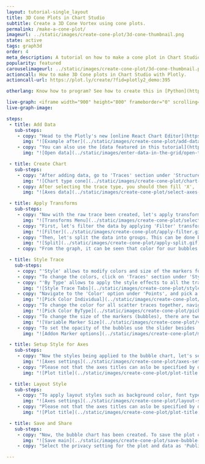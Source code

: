 ```yaml
---
layout: tutorial-single_layout
title: 3D Cone Plots in Chart Studio
subtitle: Create a 3D Cone Vortex using cone plots.
permalink: /make-a-cone-plot/
imageurl: ../static/images/create-cone-plot/3d-cone-thumbnail.png
state: active
tags: graph3d
order: 4
meta_description: A tutorial on how to make a cone plot in Chart Studio.
popularity: featured
carouselimageurl: ../static/images/create-cone-plot/3d-cone-thumbnail.png
actioncall: How to make 3D Cone plots in Chart Studio with Plotly.
actioncall-url: https://plot.ly/create/?fid=plotly2_demo:395

otherlang: Know how to program? See how to create this in [Python](https://plot.ly/python/cone-plot/) or [R](https://plot.ly/r/cone-plot/).

live-graph: <iframe width="900" height="800" frameborder="0" scrolling="no" src="https://plot.ly/~plotly2_demo/395.embed"></iframe>
live-graph-image:

steps:
 - title: Add Data
   sub-steps:
    - copy: "Head to the Plotly's new [online React Chart Editor](https://plot.ly/create/). You have the option of typing directly in the grid, uploading your local file, or entering a URL of an online dataset. Plotly accepts only .xls, .xlsx, or .csv files. For more information on how to enter your data, see [this](http://help.plot.ly/add-data-to-the-plotly-grid/) tutorial."
      img: "![Example after](../static/images/create-cone-plot/add-data.png)"
    - copy: "You can also use the [data featured in this tutorial](https://raw.githubusercontent.com/plotly/datasets/master/vortex.csv) by clicking on 'Open This Data in Plotly' on the left-hand side. It'll open in your Chart Editor."
      img: "![Open data](../static/images/enter-data-in-the-grid/open-this-data.png)"

 - title: Create Chart
   sub-steps:
    - copy: "After adding data, go to 'Traces' section under 'Structure' menu on the left-hand side. Choose the 'Type' of trace. For creating cone plots, choose 'Cone' under '3D' trace type."
      img: "![Chart type cone](../static/images/create-cone-plot/chart-type-cone.png)"
    - copy: After selecting the trace type, you should then fill 'X', 'Y', 'Z', 'U', 'V' and 'W' values from the dropdown to create the plot. This will create a raw trace for the vortex data, as seen below."
      img: "![Axes data](../static/images/create-cone-plot/select-axes-data.gif)"

 - title: Apply Transforms
   sub-steps:
    - copy: "Now with the raw trace been created, let's apply transforms. Go to 'Transforms' section under 'Structure' menu on the left-hand side."
      img: "![Transforms Menu](../static/images/create-cone-plot/select-transforms.png)"
    - copy: "First, let's filter the data by applying 'Filter' transform."
      img: "![Filter](../static/images/create-cone-plot/apply-filter.gif)"
    - copy: "Then, let's split the data into groups. This can be done by using 'Split' transform."
      img: "![Split](../static/images/create-cone-plot/apply-split.gif)"
    - copy: "From the graph, it can be seen that color for our bubbles has now been added to the plot with just few clicks. As for the size for the bubbles, it can be defined under 'Styles' menu."

 - title: Style Trace
   sub-steps:
    - copy: "'Style' allows to modify colors and size of the markers for the traces, add text annotations, shapes, embed images and many more. To play around with the style of your chart click on 'Style' menu on the left-hand side."
    - copy: "To change the colors, click on 'Traces' section under 'Style' menu. Note that this section has two tabs: 'Individually' and 'By Type', as seen below."
    - copy: "'By Type' allows to apply the style effects to all the traces under the each trace type (in this case, it's 'Scatter' trace) while the 'Individually' tab will provide the same options for individual trace."
      img: "![Style Trace Tabs](../static/images/create-cone-plot/style-traces.gif)"
    - copy: "Navigate to the 'Color' option under 'Points', and pick a color of your preference either by clicking on the color panel that appears when clicking the color-filled circle. You can also specify Hexa-decimal code or RGBA values of the desired color, as seen below."
      img: "![Pick Color Individual](../static/images/create-cone-plot/pick-color-individually.gif)"
    - copy: "To change the color for all scatter traces together, navigate to 'By Type' tab and pick a preset colorscale from the dropdown that appears upon the clicking the default colorscale. Please note to apply same color to all the traces of similar type, click on 'Single' button  and pick the desired color."
      img: "![Pick Color ByType](../static/images/create-cone-plot/pick-color-bytype.gif)"
    - copy: "To change the size of the markers (bubbles), there are two modes: 'Constant' or 'Variable'. To set a varying size for the markers based on a new set of data points (Z-axis), click on 'Variable' and select the desired column name provided in the excel."
      img: "![Variable Marker Size](../static/images/create-cone-plot/variable-marker-size.gif)"
    - copy: "To set the opacity of the bubbles use the slider besides 'Point Opacity' option. Additional marker settings like symbol format, border width, border color, scaling of marker size with respect to the data can also specified, as shown below."
      img: "![Addon Marker options](../static/images/create-cone-plot/marker-addon-options.png)"

 - title: Setup Style for Axes
   sub-steps:
    - copy: "Now the styles being applied to the bubble chart, let's setup the axes titles, axes  range. For this, navigate to 'Axes' section under 'Style' menu, as seen below."
      img: "![Axes settings](../static/images/create-cone-plot/axes-setup.png)"
    - copy: "Please not that the axes titles can aslo be specified by directly typing on the axes title boxes. Likewise for the plot title, as shown below. "
      img: "![Plot title](../static/images/create-cone-plot/plot-title.gif)"

 - title: Layout Style
   sub-steps:
    - copy: "To apply layout styles such as background color, font type, font size and font color, navigate to 'General' section under 'Style' menu."
      img: "![Axes settings](../static/images/create-cone-plot/layout-settings.png)"
    - copy: "Please not that the axes titles can aslo be specified by directly typing on the axes title boxes. Likewise for the plot title, as shown below. "
      img: "![Plot title](../static/images/create-cone-plot/plot-title.gif)"

 - title: Save and Share
   sub-steps:
    - copy: "Now, the bubble chart has been created. To save the plot click 'Save' button on the left-hand side. A Save pop-up will appear, as seen below, where you can specify the filename for your plot and the data."
      img: "![Save main](../static/images/create-cone-plot/save-bubble-chart.png)"
    - copy: "Select the privacy setting for the plot and data as 'Public' or 'Private' or 'Private link'. For more information on how sharing works, including the difference between private, public, and secret sharing, visit [this](http://help.plot.ly/save-share-and-export-in-plotly/) page.."

---
```


